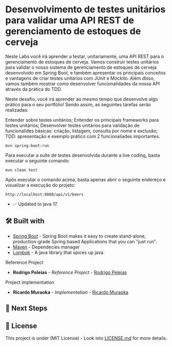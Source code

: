 # Desenvolvimento de testes unitários para validar uma API REST de gerenciamento de estoques de cerveja #

Neste Labs você irá aprender a testar, unitariamente, uma API REST para o gerenciamento de estoques de cerveja. Vamos construir testes unitários para validar o nosso sistema de gerenciamento de estoques de cerveja desenvolvido em Spring Boot, e também apresentar os principais conceitos e vantagens de criar testes unitários com JUnit e Mockito. Além disso, vamos também mostrar como desenvolver funcionalidades da nossa API através da prática do TDD.

Neste desafio, você irá aprender ao mesmo tempo que desenvolve algo prático para o seu portfólio! Sendo assim, as seguintes tarefas serão realizadas:

Entender sobre testes unitários;
Entender os principais frameworks para testes unitários;
Desenvolver testes unitários para validação de funcionalides básicas: criação, listagem, consulta por nome e exclusão;
TDD: apresentação e exemplo prático com 2 funcionaliades importantes.

```shell script
mvn spring-boot:run 
```

Para executar a suíte de testes desenvolvida durante a live coding, basta executar o seguinte comando:

```shell script
mvn clean test
```

Após executar o comando acima, basta apenas abrir o seguinte endereço e visualizar a execução do projeto:

```
http://localhost:8080/api/v1/beers
```
- ✅ Updated to java 17.

## 🛠️ Built with

* [Spring Boot](https://spring.io/projects/spring-boot) - Spring Boot makes it easy to create stand-alone,
  production-grade Spring based Applications that you can "just run".
* [Maven](https://maven.apache.org/) - Dependecies manager
* [Lombok](https://projectlombok.org/) - A java library that spices up java.

Reference Project

* **Rodrigo Peleias** - *Reference Project* - [Rodrigo Peleias](https://github.com/rpeleias-v1/beer_api_digital_innovation_one)

Project implementation

* **Ricardo Muraoka** - *Implementation* - [Ricardo Muraoka](https://www.linkedin.com/in/ricardo-muraoka/)

## 📝 Next Steps


## 📄 License

This project is under (MIT License) - Look into
[LICENSE.md](https://github.com/ricardomuraoka/desafio-dio-poo/blob/main/LICENSE) for more details.
